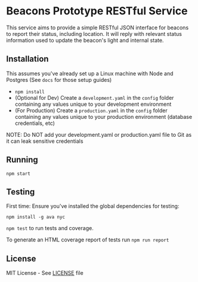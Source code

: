 # Beacons Prototype RESTful Service

This service aims to provide a simple RESTful JSON interface for beacons to report their status, including location.
It will reply with relevant status information used to update the beacon's light and internal state.


## Installation

This assumes you've already set up a Linux machine with Node and Postgres (See `docs` for those setup guides)

* `npm install`
* (Optional for Dev) Create a `development.yaml` in the `config` folder containing any values unique to your development environment
* (For Production) Create a `production.yaml` in the `config` folder containing any values unique to your production environment (database credentials, etc)

NOTE: Do NOT add your development.yaml or production.yaml file to Git as it can leak sensitive credentials

## Running

`npm start`

## Testing

First time: Ensure you've installed the global dependencies for testing:

```
npm install -g ava nyc
```

`npm test` to run tests and coverage.

To generate an HTML coverage report of tests run `npm run report`


## License

MIT License - See [LICENSE](LICENSE) file